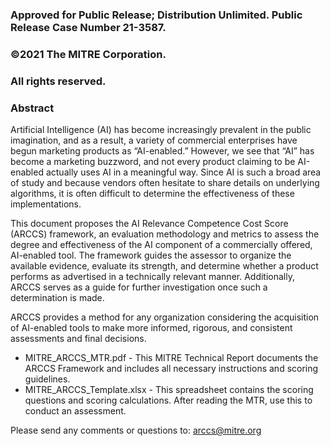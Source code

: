 ### Approved for Public Release; Distribution Unlimited. Public Release Case Number 21-3587.
### ©2021 The MITRE Corporation.
### All rights reserved.

### Abstract
Artificial Intelligence (AI) has become increasingly prevalent in the public imagination, and as a result, a variety of commercial enterprises have begun marketing products as “AI-enabled.” However, we see that “AI” has become a marketing buzzword, and not every product claiming to be AI-enabled actually uses AI in a meaningful way. Since AI is such a broad area of study and because vendors often hesitate to share details on underlying algorithms, it is often difficult to determine the effectiveness of these implementations.

This document proposes the AI Relevance Competence Cost Score (ARCCS) framework, an evaluation methodology and metrics to assess the degree and effectiveness of the AI component of a commercially offered, AI-enabled tool. The framework guides the assessor to organize the available evidence, evaluate its strength, and determine whether a product performs as advertised in a technically relevant manner. Additionally, ARCCS serves as a guide for further investigation once such a determination is made.

ARCCS provides a method for any organization considering the acquisition of AI-enabled tools to make more informed, rigorous, and consistent assessments and final decisions.

- MITRE_ARCCS_MTR.pdf - This MITRE Technical Report documents the ARCCS Framework and includes all necessary instructions and scoring guidelines.
- MITRE_ARCCS_Template.xlsx - This spreadsheet contains the scoring questions and scoring calculations. After reading the MTR, use this to conduct an assessment.

Please send any comments or questions to: arccs@mitre.org


